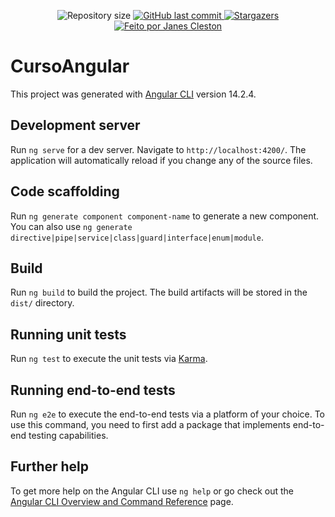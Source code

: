 <p align="center">
  <img alt="Repository size" src="https://img.shields.io/github/repo-size/jcleston/curso-angular">  
  <a href="https://github.com/jcleston/curso-angular/commits/master">
    <img alt="GitHub last commit" src="https://img.shields.io/github/last-commit/jcleston/curso-angular">
  </a>
   <a href="https://github.com/jcleston/curso-angular/stargazers">
    <img alt="Stargazers" src="https://img.shields.io/github/stars/jcleston/curso-angular?style=social">
  </a>
  <a href="https://www.linkedin.com/in/janescleston/">
    <img alt="Feito por Janes Cleston" src="https://img.shields.io/badge/feito%20por-Janes%20Cleston-%237519C1">
  </a>
</p>

# CursoAngular

This project was generated with [Angular CLI](https://github.com/angular/angular-cli) version 14.2.4.

## Development server

Run `ng serve` for a dev server. Navigate to `http://localhost:4200/`. The application will automatically reload if you change any of the source files.

## Code scaffolding

Run `ng generate component component-name` to generate a new component. You can also use `ng generate directive|pipe|service|class|guard|interface|enum|module`.

## Build

Run `ng build` to build the project. The build artifacts will be stored in the `dist/` directory.

## Running unit tests

Run `ng test` to execute the unit tests via [Karma](https://karma-runner.github.io).

## Running end-to-end tests

Run `ng e2e` to execute the end-to-end tests via a platform of your choice. To use this command, you need to first add a package that implements end-to-end testing capabilities.

## Further help

To get more help on the Angular CLI use `ng help` or go check out the [Angular CLI Overview and Command Reference](https://angular.io/cli) page.
